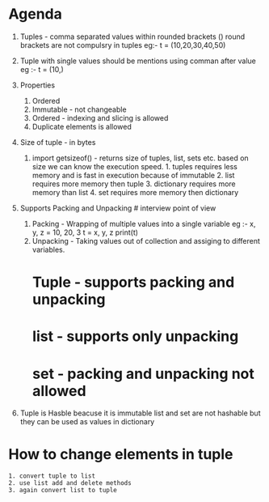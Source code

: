 # Agenda
1. Tuples - comma separated values within rounded brackets ()
            round brackets are not compulsry in tuples
    eg:- t = (10,20,30,40,50)

2. Tuple with single values should be mentions using comman after value
    eg :- t = (10,)

3. Properties
    1. Ordered
    2. Immutable - not changeable
    3. Ordered - indexing and slicing is allowed
    4. Duplicate elements is allowed

4. Size of tuple - in bytes
    1. import getsizeof() - returns size of tuples, list, sets etc.
                    based on size we can know the execution speed.
            1. tuples requires less memory and is fast in execution because of immutable
            2. list requires more memory then tuple
            3. dictionary requires more memory than list
            4. set requires more memory then dictionary

5. Supports Packing and Unpacking                          # interview point of view
    1. Packing - Wrapping of multiple values into a single variable
        eg :- x, y, z = 10, 20, 3
              t = x, y, z
              print(t)
    2. Unpacking - Taking values out of collection and assiging to different variables.
        # Tuple - supports packing and unpacking
        # list - supports only unpacking
        # set - packing and unpacking not allowed

6. Tuple is Hasble beacuse it is immutable
    list and set are not hashable but they can be used as values in dictionary

# How to change elements in tuple
    1. convert tuple to list
    2. use list add and delete methods
    3. again convert list to tuple